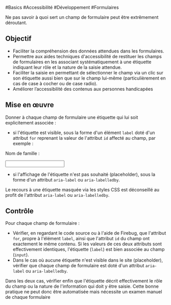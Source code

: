 
#Basics #Accessibilité #Développement #Formulaires

Ne pas savoir à quoi sert un champ de formulaire peut être extrêmement déroutant.

Objectif
--------

*   Faciliter la compréhension des données attendues dans les formulaires.
*   Permettre aux aides techniques d'accessibilité de restituer les champs de formulaires en les associant systématiquement à une étiquette indiquant leur rôle et la nature de la saisie attendue.
*   Faciliter la saisie en permettant de sélectionner le champ via un clic sur son étiquette aussi bien que sur le champ lui-même (particulièrement en cas de case à cocher ou de case radio).
*   Améliorer l’accessibilité des contenus aux personnes handicapées

Mise en œuvre
-------------

Donner à chaque champ de formulaire une étiquette qui lui soit explicitement associée :

*   si l'étiquette est visible, sous la forme d'un élément `label` doté d'un attribut `for` reprenant la valeur de l'attribut `id` affecté au champ, par exemple :

<label for="nom1">Nom de famille :</label>

<input id="nom1" type="text" name="nom">

*   si l'affichage de l'étiquette n'est pas souhaité (placeholder), sous la forme d'un attribut `aria-label` ou `aria-labelledby`.

Le recours à une étiquette <label for="…"> masquée via les styles CSS est déconseillé au profit de l'attribut `aria-label` ou `aria-labelledby`.

Contrôle
--------

Pour chaque champ de formulaire :

*   Vérifier, en regardant le code source ou à l'aide de Firebug, que l'attribut `for`, propre à l'élément `label`, ainsi que l'attribut `id` du champ ont exactement le même contenu. Si les valeurs de ces deux attributs sont effectivement identiques, l'étiquette (`label`) est bien associée au champ (`input`).
*   Dans le cas où aucune étiquette n'est visible dans le site (placeholder), vérifier que chaque champ de formulaire est doté d'un attribut `aria-label` ou `aria-labelledby`.

Dans les deux cas, vérifier enfin que l'étiquette décrit effectivement le rôle du champ ou la nature de l'information qui doit y être saisie. Cette bonne pratique ne peut donc être automatisée mais nécessite un examen manuel de chaque formulaire
